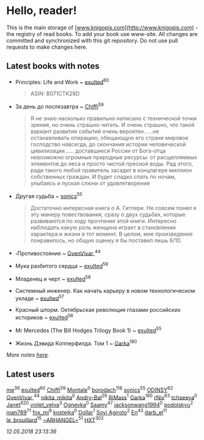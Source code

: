 # Hello, reader!
This is the main storage of [www.knigopis.com](http://www.knigopis.com) - the registry of read books.
To add your book use www-site. All changes are committed and synchronized with this git repository.
Do not use pull requests to make changes here.


## Latest books with notes
* Principles: Life and Work ~ [exulted](users/100/100599204551896265722-google)<sup>60</sup>
    > ASIN: B071CTK28D

* За день до послезавтра ~ [Chiffi](users/105/105831994080785626680-google)<sup>59</sup>
    > Я не знаю насколько правильно написано с технической точки зрения, но очень страшно читать. И очень страшно,  что такой вариант развития событий очень вероятен...
    > ..не останавливать операцию, обещающую его стране мировое господство навсегда, до скончания истории человеческой цивилизации......  доставшиеся России от Бога-отца невозможно огромные природные ресурсы: от расщепляемых элементов до леса и просто чистой пресной воды. Рад этого,  ради такого любой правитель засадит в концлагеря миллион собственных граждан. И будет сладко спать по ночам,  улыбаясь и пуская слюни от удовлетворения

* Другая судьба ~ [sonics](users/588/5880221-vkontakte)<sup>55</sup>
    > Достаточно интересная книга о А. Гитлере. Не совсем понял я эту манеру повествования, сразу о двух судьбах, которые развиваются по ходу прочтения этой книги. Интересно наблюдать какую роль женщина играет в становлении характера и жизни в тот момент. В целом, мне произведение понравилось, но общую оценку я бы поставил лишь 6/10.

* ▫Противостояние ~ [GvenVivar ](users/158/158266434925901-facebook)<sup>44</sup>

* Мука разбитого сердца ~ [exulted](users/100/100599204551896265722-google)<sup>59</sup>

* Младенец и черт ~ [exulted](users/100/100599204551896265722-google)<sup>58</sup>

* Системный инженер. Как начать карьеру в новом технологическом укладе ~ [exulted](users/100/100599204551896265722-google)<sup>57</sup>

* Красный шторм. Октябрьская революция глазами российских историков ~ [exulted](users/100/100599204551896265722-google)<sup>56</sup>

* Mr Mercedes (The Bill Hodges Trilogy Book 1) ~ [exulted](users/100/100599204551896265722-google)<sup>55</sup>

* Жизнь Дэвида Копперфилда. Том 1 ~ [Garka](users/115/115753719718250012620-google)<sup>180</sup>


_More notes [here](latest_books_with_notes.md)._


## Latest users
[me](users/381/381417697-yandex)<sup>39</sup> 
[exulted](users/100/100599204551896265722-google)<sup>60</sup> 
[Chiffi](users/105/105831994080785626680-google)<sup>59</sup> 
[Montale](users/224/224219704-vkontakte)<sup>0</sup> 
[borodach](users/157/15706320-vkontakte)<sup>118</sup> 
[sonics](users/588/5880221-vkontakte)<sup>55</sup> 
[ODINSY](users/100/100978570902186865324-google)<sup>62</sup> 
[GvenVivar ](users/158/158266434925901-facebook)<sup>44</sup> 
[nikita_mikita](users/198/198265295-vkontakte)<sup>0</sup> 
[Andry-Bal](users/109/109232883876697421544-google)<sup>29</sup> 
[RiMass](users/112/112917914232006857743-google)<sup>1</sup> 
[Garka](users/115/115753719718250012620-google)<sup>180</sup> 
[rNix](users/115/115622071-twitter)<sup>63</sup> 
[tchseeya](users/385/385117355-vkontakte)<sup>0</sup> 
[Janet](users/108/108113656204404967440-google)<sup>620</sup> 
[violet_velva](users/116/116961712580551399099-google)<sup>3</sup> 
[Ognevka](users/171/1712587528828974-facebook)<sup>0</sup> 
[Saamy](users/115/115226508-vkontakte)<sup>47</sup> 
[jacksonwang1994](users/324/324907049-vkontakte)<sup>0</sup> 
[podolskyu](users/879/87930352-vkontakte)<sup>2</sup> 
[joan789](users/240/2401650-vkontakte)<sup>71</sup> 
[fox_mi](users/220/220022778-vkontakte)<sup>9</sup> 
[kostejka](users/100/100657101292352599884-google)<sup>0</sup> 
[Dollar](users/106/106688086955995692323-google)<sup>1</sup> 
[Sovi Agiroto](users/954/954468854711765-facebook)<sup>2</sup> 
[En](users/333/333646551-vkontakte)<sup>43</sup> 
[darb_el](users/184/184135339-vkontakte)<sup>11</sup> 
[le_brouillard](users/133/13330781-vkontakte)<sup>15</sup> 
[~ARHANGEL~](users/642/64251996-vkontakte)<sup>51</sup> 
[HXT](users/100/100002563462782-facebook)<sup>302</sup> 


_12.05.2018 23:13:36_
